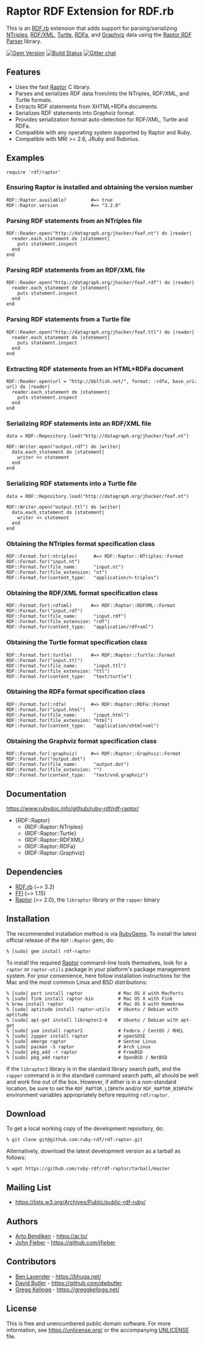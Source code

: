 Raptor RDF Extension for RDF.rb
===================================

This is an [RDF.rb][] extension that adds support for parsing/serializing [NTriples][],
[RDF/XML][], [Turtle][], [RDFa][], and [Graphviz][] data using the [Raptor RDF Parser][Raptor]
library.

[![Gem Version](https://badge.fury.io/rb/rdf-raptor.png)](https://badge.fury.io/rb/rdf-raptor)
[![Build Status](https://github.com/ruby-rdf/rdf-raptor/workflows/CI/badge.svg?branch=develop)](https://github.com/ruby-rdf/rdf-raptor/actions?query=workflow%3ACI)
[![Gitter chat](https://badges.gitter.im/ruby-rdf/rdf.png)](https://gitter.im/ruby-rdf/rdf)

Features
--------

* Uses the fast [Raptor][] C library.
* Parses and serializes RDF data from/into the NTriples, RDF/XML, and Turtle formats.
* Extracts RDF statements from XHTML+RDFa documents.
* Serializes RDF statements into Graphviz format.
* Provides serialization format auto-detection for RDF/XML, Turtle and RDFa.
* Compatible with any operating system supported by Raptor and Ruby.
* Compatible with MRI >= 2.6, JRuby and Rubinius.

Examples
--------

    require 'rdf/raptor'

### Ensuring Raptor is installed and obtaining the version number

    RDF::Raptor.available?         #=> true
    RDF::Raptor.version            #=> "3.2.0"

### Parsing RDF statements from an NTriples file

    RDF::Reader.open("http://datagraph.org/jhacker/foaf.nt") do |reader|
      reader.each_statement do |statement|
        puts statement.inspect
      end
    end

### Parsing RDF statements from an RDF/XML file

    RDF::Reader.open("http://datagraph.org/jhacker/foaf.rdf") do |reader|
      reader.each_statement do |statement|
        puts statement.inspect
      end
    end

### Parsing RDF statements from a Turtle file

    RDF::Reader.open("http://datagraph.org/jhacker/foaf.ttl") do |reader|
      reader.each_statement do |statement|
        puts statement.inspect
      end
    end

### Extracting RDF statements from an HTML+RDFa document

    RDF::Reader.open(url = "http://bblfish.net/", format: :rdfa, base_uri: url) do |reader|
      reader.each_statement do |statement|
        puts statement.inspect
      end
    end

### Serializing RDF statements into an RDF/XML file

    data = RDF::Repository.load("http://datagraph.org/jhacker/foaf.nt")
    
    RDF::Writer.open("output.rdf") do |writer|
      data.each_statement do |statement|
        writer << statement
      end
    end

### Serializing RDF statements into a Turtle file

    data = RDF::Repository.load("http://datagraph.org/jhacker/foaf.nt")
    
    RDF::Writer.open("output.ttl") do |writer|
      data.each_statement do |statement|
        writer << statement
      end
    end

### Obtaining the NTriples format specification class

    RDF::Format.for(:ntriples)      #=> RDF::Raptor::NTriples::Format
    RDF::Format.for("input.nt")
    RDF::Format.for(file_name:      "input.nt")
    RDF::Format.for(file_extension: "nt")
    RDF::Format.for(content_type:   "application/n-triples")

### Obtaining the RDF/XML format specification class

    RDF::Format.for(:rdfxml)       #=> RDF::Raptor::RDFXML::Format
    RDF::Format.for("input.rdf")
    RDF::Format.for(file_name:      "input.rdf")
    RDF::Format.for(file_extension: "rdf")
    RDF::Format.for(content_type:   "application/rdf+xml")

### Obtaining the Turtle format specification class

    RDF::Format.for(:turtle)       #=> RDF::Raptor::Turtle::Format
    RDF::Format.for("input.ttl")
    RDF::Format.for(file_name:      "input.ttl")
    RDF::Format.for(file_extension: "ttl")
    RDF::Format.for(content_type:   "text/turtle")

### Obtaining the RDFa format specification class

    RDF::Format.for(:rdfa)         #=> RDF::Raptor::RDFa::Format
    RDF::Format.for("input.html")
    RDF::Format.for(file_name:      "input.html")
    RDF::Format.for(file_extension: "html")
    RDF::Format.for(content_type:   "application/xhtml+xml")

### Obtaining the Graphviz format specification class

    RDF::Format.for(:graphviz)     #=> RDF::Raptor::Graphviz::Format
    RDF::Format.for("output.dot")
    RDF::Format.for(file_name:      "output.dot")
    RDF::Format.for(file_extension: "")
    RDF::Format.for(content_type:   "text/vnd.graphviz")

Documentation
-------------

<https://www.rubydoc.info/github/ruby-rdf/rdf-raptor/>

* {RDF::Raptor}
  * {RDF::Raptor::NTriples}
  * {RDF::Raptor::Turtle}
  * {RDF::Raptor::RDFXML}
  * {RDF::Raptor::RDFa}
  * {RDF::Raptor::Graphviz}

Dependencies
------------

* [RDF.rb](https://rubygems.org/gems/rdf) (~> 3.2)
* [FFI](https://rubygems.org/gems/ffi) (~> 1.15)
* [Raptor][] (>= 2.0), the `libraptor` library or the `rapper` binary

Installation
------------

The recommended installation method is via [RubyGems](https://rubygems.org/).
To install the latest official release of the `RDF::Raptor` gem, do:

    % [sudo] gem install rdf-raptor

To install the required [Raptor][] command-line tools themselves, look for a
`raptor` or `raptor-utils` package in your platform's package management
system. For your convenience, here follow installation instructions for the
Mac and the most common Linux and BSD distributions:

    % [sudo] port install raptor             # Mac OS X with MacPorts
    % [sudo] fink install raptor-bin         # Mac OS X with Fink
    % brew install raptor                    # Mac OS X with Homebrew
    % [sudo] aptitude install raptor-utils   # Ubuntu / Debian with aptitude
    % [sudo] apt-get install libraptor2-0    # Ubuntu / Debian with apt-get
    % [sudo] yum install raptor2             # Fedora / CentOS / RHEL
    % [sudo] zypper install raptor           # openSUSE
    % [sudo] emerge raptor                   # Gentoo Linux
    % [sudo] pacman -S raptor                # Arch Linux
    % [sudo] pkg_add -r raptor               # FreeBSD
    % [sudo] pkg_add raptor                  # OpenBSD / NetBSD

If the `libraptor2` library is in the standard library search path, and
the `rapper` command is in the standard command search path, all should
be well and work fine out of the box. However, if either is in a
non-standard location, be sure to set the `RDF_RAPTOR_LIBPATH` and/or
`RDF_RAPTOR_BINPATH` environment variables appropriately before
requiring `rdf/raptor`.

Download
--------

To get a local working copy of the development repository, do:

    % git clone git@github.com:ruby-rdf/rdf-raptor.git

Alternatively, download the latest development version as a tarball as
follows:

    % wget https://github.com/ruby-rdf/rdf-raptor/tarball/master

Mailing List
------------

* <https://lists.w3.org/Archives/Public/public-rdf-ruby/>

Authors
-------

* [Arto Bendiken](https://github.com/artob) - <https://ar.to/>
* [John Fieber](https://github.com/jfieber) - <https://github.com/jfieber>

Contributors
------------

* [Ben Lavender](https://github.com/bhuga) - <https://bhuga.net/>
* [David Butler](https://github.com/dwbutler) - <https://github.com/dwbutler>
* [Gregg Kellogg](https://github.com/gkellogg) - <https://greggkellogg.net/>

License
-------

This is free and unencumbered public domain software. For more information,
see <https://unlicense.org/> or the accompanying [UNLICENSE][] file.

[RDF.rb]:   https://ruby-rdf.github.io/rdf
[NTriples]: https://en.wikipedia.org/wiki/N-Triples
[RDF/XML]:  https://www.w3.org/TR/REC-rdf-syntax/
[Turtle]:   https://en.wikipedia.org/wiki/Turtle_(syntax)
[RDFa]:     https://rdfa.info/
[Graphviz]: https://www.graphviz.org/
[Raptor]:   https://librdf.org/raptor/
[rapper]:   https://librdf.org/raptor/rapper.html
[UNLICENSE]:https://github.com/ruby-rdf/rdf-raptor/blob/master/UNLICENSE
